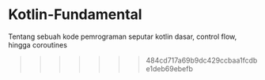 # Kotlin-Fundamental
Tentang sebuah kode pemrograman seputar kotlin dasar, control flow, hingga coroutines
>>>>>>> 484cd717a69b9dc429ccbaa1fcdbe1deb69ebefb
